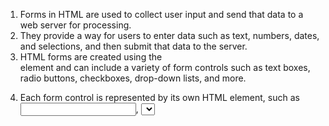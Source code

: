 1. Forms in HTML are used to collect user input and send that data to a web server for processing.
2. They provide a way for users to enter data such as text, numbers, dates, and selections, and then submit that data to the server.
3. HTML forms are created using the <form> element and can include a variety of form controls such as text boxes, radio buttons, checkboxes, drop-down lists, and more.
4. Each form control is represented by its own HTML element, such as <input>, <select>, or <textarea>, and can have additional attributes to specify its type, label, default value, and other properties.
5. When a user submits a form, the data entered in the form controls is packaged and sent to the web server using the HTTP POST or GET method.
6. The server-side code can then process the data and use it to generate a response or perform some action.
